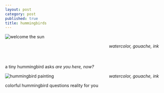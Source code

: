 ```yaml
---
layout: post
category: post
published: true
title: hummingbirds
---
```

![welcome the sun]({{site.baseurl}}/media/emerald-hummingbird-flying.jpeg)
<!--more-->
<span class='date' style='float:right;'>*watercolor, gouache, ink*</span>\
  \
  \
  \
a tiny hummingbird asks *are you here, now?*
  
  
  
  
![hummingbird painting]({{site.baseurl}}/media/colorful-hummingbird.jpeg)
<span class='date' style='float:right;'>*watercolor, gouache, ink*</span>  
  
  
  
colorful hummingbird questions reality for you
